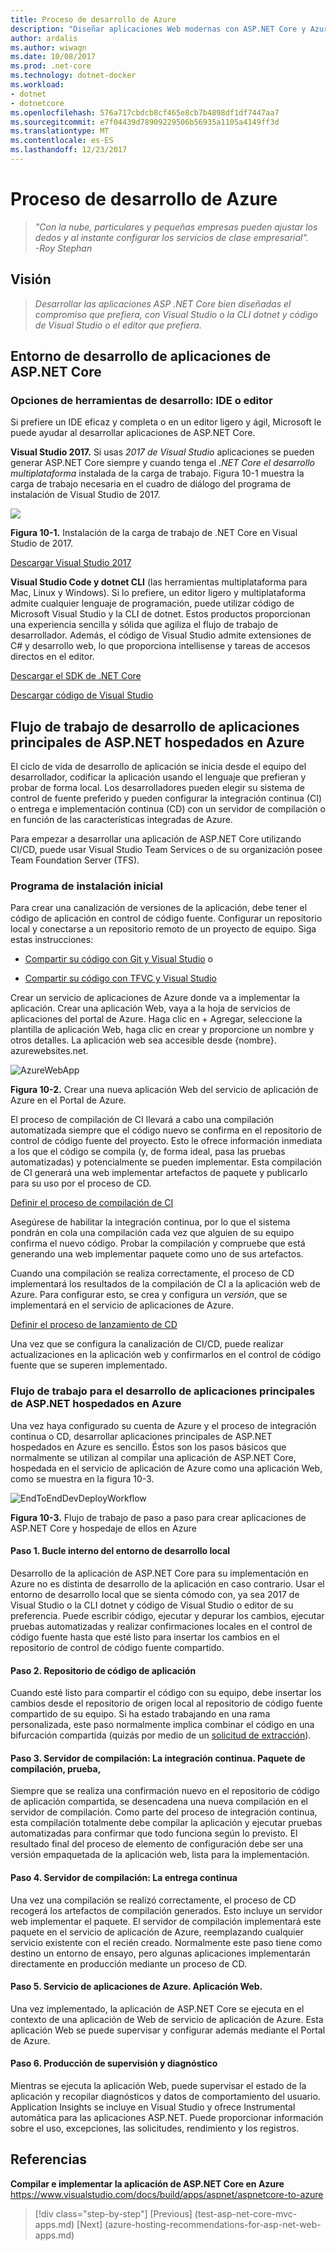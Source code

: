 ```yaml
---
title: Proceso de desarrollo de Azure
description: "Diseñar aplicaciones Web modernas con ASP.NET Core y Azure | Proceso de desarrollo de Azure"
author: ardalis
ms.author: wiwagn
ms.date: 10/08/2017
ms.prod: .net-core
ms.technology: dotnet-docker
ms.workload:
- dotnet
- dotnetcore
ms.openlocfilehash: 576a717cbdcb8cf465e8cb7b4898df1df7447aa7
ms.sourcegitcommit: e7f04439d78909229506b56935a1105a4149ff3d
ms.translationtype: MT
ms.contentlocale: es-ES
ms.lasthandoff: 12/23/2017
---
```

# <a name="development-process-for-azure"></a>Proceso de desarrollo de Azure

> _"Con la nube, particulares y pequeñas empresas pueden ajustar los dedos y al instante configurar los servicios de clase empresarial"._  
> _-Roy Stephan_

 ## <a name="vision"></a>Visión

> *Desarrollar las aplicaciones ASP .NET Core bien diseñadas el compromiso que prefiera, con Visual Studio o la CLI dotnet y código de Visual Studio o el editor que prefiera.*

## <a name="development-environment-for-aspnet-core-apps"></a>Entorno de desarrollo de aplicaciones de ASP.NET Core

### <a name="development-tools-choices-ide-or-editor"></a>Opciones de herramientas de desarrollo: IDE o editor

Si prefiere un IDE eficaz y completa o en un editor ligero y ágil, Microsoft le puede ayudar al desarrollar aplicaciones de ASP.NET Core.

**Visual Studio 2017.** Si usas *2017 de Visual Studio* aplicaciones se pueden generar ASP.NET Core siempre y cuando tenga el *.NET Core el desarrollo multiplataforma* instalada de la carga de trabajo. Figura 10-1 muestra la carga de trabajo necesaria en el cuadro de diálogo del programa de instalación de Visual Studio de 2017.

![](./media/image10-1.png)

**Figura 10-1.** Instalación de la carga de trabajo de .NET Core en Visual Studio de 2017.

[Descargar Visual Studio 2017](https://www.visualstudio.com/downloads/)

**Visual Studio Code y dotnet CLI** (las herramientas multiplataforma para Mac, Linux y Windows). Si lo prefiere, un editor ligero y multiplataforma admite cualquier lenguaje de programación, puede utilizar código de Microsoft Visual Studio y la CLI de dotnet. Estos productos proporcionan una experiencia sencilla y sólida que agiliza el flujo de trabajo de desarrollador. Además, el código de Visual Studio admite extensiones de C\# y desarrollo web, lo que proporciona intellisense y tareas de accesos directos en el editor.

[Descargar el SDK de .NET Core](https://www.microsoft.com/net/download/core)

[Descargar código de Visual Studio](https://code.visualstudio.com/download)



## <a name="development-workflow-for-azure-hosted-aspnet-core-apps"></a>Flujo de trabajo de desarrollo de aplicaciones principales de ASP.NET hospedados en Azure

El ciclo de vida de desarrollo de aplicación se inicia desde el equipo del desarrollador, codificar la aplicación usando el lenguaje que prefieran y probar de forma local. Los desarrolladores pueden elegir su sistema de control de fuente preferido y pueden configurar la integración continua (CI) o entrega e implementación continua (CD) con un servidor de compilación o en función de las características integradas de Azure.

Para empezar a desarrollar una aplicación de ASP.NET Core utilizando CI/CD, puede usar Visual Studio Team Services o de su organización posee Team Foundation Server (TFS).

### <a name="initial-setup"></a>Programa de instalación inicial

Para crear una canalización de versiones de la aplicación, debe tener el código de aplicación en control de código fuente. Configurar un repositorio local y conectarse a un repositorio remoto de un proyecto de equipo. Siga estas instrucciones:

-   [Compartir su código con Git y Visual Studio](https://www.visualstudio.com/docs/git/share-your-code-in-git-vs) o

-   [Compartir su código con TFVC y Visual Studio](https://www.visualstudio.com/docs/tfvc/share-your-code-in-tfvc-vs)

Crear un servicio de aplicaciones de Azure donde va a implementar la aplicación. Crear una aplicación Web, vaya a la hoja de servicios de aplicaciones del portal de Azure. Haga clic en + Agregar, seleccione la plantilla de aplicación Web, haga clic en crear y proporcione un nombre y otros detalles. La aplicación web sea accesible desde {nombre}. azurewebsites.net.

![AzureWebApp](./media/image10-2.png)

**Figura 10-2.** Crear una nueva aplicación Web del servicio de aplicación de Azure en el Portal de Azure.

El proceso de compilación de CI llevará a cabo una compilación automatizada siempre que el código nuevo se confirma en el repositorio de control de código fuente del proyecto. Esto le ofrece información inmediata a los que el código se compila (y, de forma ideal, pasa las pruebas automatizadas) y potencialmente se pueden implementar. Esta compilación de CI generará una web implementar artefactos de paquete y publicarlo para su uso por el proceso de CD.

[Definir el proceso de compilación de CI](https://www.visualstudio.com/docs/build/apps/aspnet/aspnetcore-to-azure#ci)

Asegúrese de habilitar la integración continua, por lo que el sistema pondrán en cola una compilación cada vez que alguien de su equipo confirma el nuevo código. Probar la compilación y compruebe que está generando una web implementar paquete como uno de sus artefactos.

Cuando una compilación se realiza correctamente, el proceso de CD implementará los resultados de la compilación de CI a la aplicación web de Azure. Para configurar esto, se crea y configura un *versión*, que se implementará en el servicio de aplicaciones de Azure.

[Definir el proceso de lanzamiento de CD](https://www.visualstudio.com/docs/build/apps/aspnet/aspnetcore-to-azure#cd)

Una vez que se configura la canalización de CI/CD, puede realizar actualizaciones en la aplicación web y confirmarlos en el control de código fuente que se superen implementado.

### <a name="workflow-for-developing-azure-hosted-aspnet-core-applications"></a>Flujo de trabajo para el desarrollo de aplicaciones principales de ASP.NET hospedados en Azure

Una vez haya configurado su cuenta de Azure y el proceso de integración continua o CD, desarrollar aplicaciones principales de ASP.NET hospedados en Azure es sencillo. Éstos son los pasos básicos que normalmente se utilizan al compilar una aplicación de ASP.NET Core, hospedada en el servicio de aplicación de Azure como una aplicación Web, como se muestra en la figura 10-3.

![EndToEndDevDeployWorkflow](./media/image10-3.png)

**Figura 10-3.** Flujo de trabajo de paso a paso para crear aplicaciones de ASP.NET Core y hospedaje de ellos en Azure

#### <a name="step-1-local-dev-environment-inner-loop"></a>Paso 1. Bucle interno del entorno de desarrollo local

Desarrollo de la aplicación de ASP.NET Core para su implementación en Azure no es distinta de desarrollo de la aplicación en caso contrario. Usar el entorno de desarrollo local que se sienta cómodo con, ya sea 2017 de Visual Studio o la CLI dotnet y código de Visual Studio o editor de su preferencia. Puede escribir código, ejecutar y depurar los cambios, ejecutar pruebas automatizadas y realizar confirmaciones locales en el control de código fuente hasta que esté listo para insertar los cambios en el repositorio de control de código fuente compartido.

#### <a name="step-2-application-code-repository"></a>Paso 2. Repositorio de código de aplicación

Cuando esté listo para compartir el código con su equipo, debe insertar los cambios desde el repositorio de origen local al repositorio de código fuente compartido de su equipo. Si ha estado trabajando en una rama personalizada, este paso normalmente implica combinar el código en una bifurcación compartida (quizás por medio de un [solicitud de extracción](https://www.visualstudio.com/docs/git/pull-requests)).

#### <a name="step-3-build-server-continuous-integration-build-test-package"></a>Paso 3. Servidor de compilación: La integración continua. Paquete de compilación, prueba,

Siempre que se realiza una confirmación nuevo en el repositorio de código de aplicación compartida, se desencadena una nueva compilación en el servidor de compilación. Como parte del proceso de integración continua, esta compilación totalmente debe compilar la aplicación y ejecutar pruebas automatizadas para confirmar que todo funciona según lo previsto. El resultado final del proceso de elemento de configuración debe ser una versión empaquetada de la aplicación web, lista para la implementación.

#### <a name="step-4-build-server-continuous-delivery"></a>Paso 4. Servidor de compilación: La entrega continua

Una vez una compilación se realizó correctamente, el proceso de CD recogerá los artefactos de compilación generados. Esto incluye un servidor web implementar el paquete. El servidor de compilación implementará este paquete en el servicio de aplicación de Azure, reemplazando cualquier servicio existente con el recién creado. Normalmente este paso tiene como destino un entorno de ensayo, pero algunas aplicaciones implementarán directamente en producción mediante un proceso de CD.

#### <a name="step-5-azure-app-service-web-app"></a>Paso 5. Servicio de aplicaciones de Azure. Aplicación Web.

Una vez implementado, la aplicación de ASP.NET Core se ejecuta en el contexto de una aplicación de Web de servicio de aplicación de Azure. Esta aplicación Web se puede supervisar y configurar además mediante el Portal de Azure.

#### <a name="step-6-production-monitoring-and-diagnostics"></a>Paso 6. Producción de supervisión y diagnóstico

Mientras se ejecuta la aplicación Web, puede supervisar el estado de la aplicación y recopilar diagnósticos y datos de comportamiento del usuario. Application Insights se incluye en Visual Studio y ofrece Instrumental automática para las aplicaciones ASP.NET. Puede proporcionar información sobre el uso, excepciones, las solicitudes, rendimiento y los registros.

## <a name="references"></a>Referencias

**Compilar e implementar la aplicación de ASP.NET Core en Azure**  
<https://www.visualstudio.com/docs/build/apps/aspnet/aspnetcore-to-azure>


>[!div class="step-by-step"]
[Previous] (test-asp-net-core-mvc-apps.md) [Next] (azure-hosting-recommendations-for-asp-net-web-apps.md)
